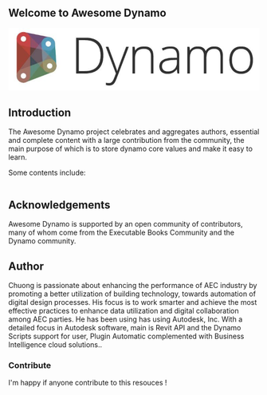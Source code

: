 ## Welcome to Awesome Dynamo

![](images/DynamoBackground.png)

## Introduction

The Awesome Dynamo project celebrates and aggregates authors, essential and complete content with a large contribution from the community, the main purpose of which is to store dynamo core values and make it easy to learn.

Some contents include: 

```{tableofcontents}
```

## Acknowledgements

Awesome Dynamo is supported by an open community of contributors, many of whom come from the Executable Books Community and the Dynamo community.

## Author

Chuong is passionate about enhancing the performance of AEC industry by promoting a better utilization of building technology, towards automation of digital design processes. His focus is to work smarter and achieve the most effective practices to enhance data utilization and digital collaboration among AEC parties. He has been using has using Autodesk, Inc. With a detailed focus in Autodesk software, main is Revit API and the Dynamo Scripts support for user, Plugin Automatic complemented with Business Intelligence cloud solutions..

### Contribute

I'm happy if anyone contribute to this resouces !

